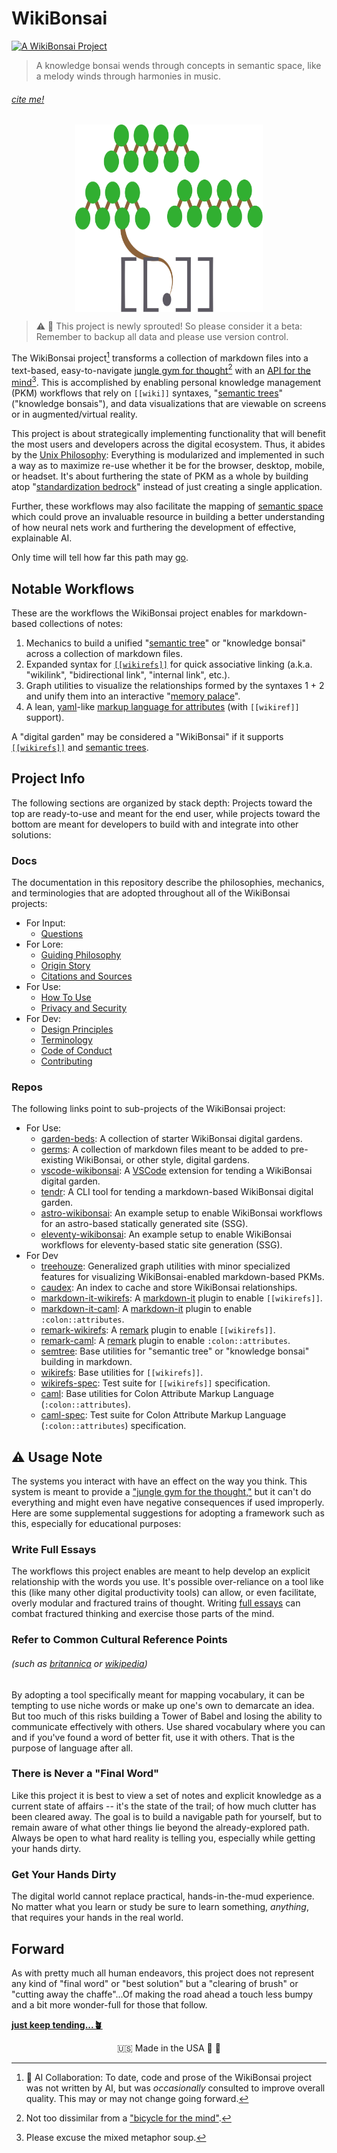 # WikiBonsai

[![A WikiBonsai Project](https://img.shields.io/badge/%F0%9F%8E%8B-A%20WikiBonsai%20Project-brightgreen)](https://github.com/wikibonsai/wikibonsai)

> A knowledge bonsai wends through concepts in semantic space, like a melody winds through harmonies in music.

###### [cite me!][wikbon-doc-cite-this]

<div style="width:100%; display: flex; justify-content: center;">
  <img src="./media/wikibonsai.svg" width="300" height="300"/>
</div>

> ⚠️ 🌱 This project is newly sprouted! So please consider it a beta: Remember to backup all data and please use version control.

The WikiBonsai project[^ai] transforms a collection of markdown files into a text-based, easy-to-navigate [jungle gym for thought][wikbon-doc-philosophy--a-jungle-gym-for-thought][^mind] with an [API for the mind][wikbon-doc-design--an-api-for-the-mind][^mixed-metaphors]. This is accomplished by enabling personal knowledge management (PKM) workflows that rely on `[[wiki]]` syntaxes, "[semantic trees][reddit-musk]" ("knowledge bonsais"), and data visualizations that are viewable on screens or in augmented/virtual reality.

This project is about strategically implementing functionality that will benefit the most users and developers across the digital ecosystem. Thus, it abides by the [Unix Philosophy][art-unix-phil]: Everything is modularized and implemented in such a way as to maximize re-use whether it be for the browser, desktop, mobile, or headset. It's about furthering the state of PKM as a whole by building atop "[standardization bedrock][wikbon-doc-design--drilling-down-to-standardization-bedrock]" instead of just creating a single application.

Further, these workflows may also facilitate the mapping of [semantic space][wikbon-doc-design--semantic-space] which could prove an invaluable resource in building a better understanding of how neural nets work and furthering the development of effective, explainable AI.

Only time will tell how far this path may [go][wikbon-doc-philosophy--finding-free-will].

## Notable Workflows

These are the workflows the WikiBonsai project enables for markdown-based collections of notes:

1. Mechanics to build a unified "[semantic tree][wikbon-repo-semtree]" or "knowledge bonsai" across a collection of markdown files.
2. Expanded syntax for [`[[wikirefs]]`][wikbon-repo-wikirefs] for quick associative linking (a.k.a. "wikilink", "bidirectional link", "internal link", etc.).
3. Graph utilities to visualize the relationships formed by the syntaxes 1 + 2 and unify them into an interactive "[memory palace][memory-palace]".
4. A lean, [yaml][yaml]-like [markup language for attributes][wikbon-repo-caml-mkdn] (with `[[wikiref]]` support).

A "digital garden" may be considered a "WikiBonsai" if it supports [`[[wikirefs]]`][wikbon-repo-wikirefs] and [semantic trees][wikbon-repo-semtree].

## Project Info

The following sections are organized by stack depth: Projects toward the top are ready-to-use and meant for the end user, while projects toward the bottom are meant for developers to build with and integrate into other solutions:

### Docs

The documentation in this repository describe the philosophies, mechanics, and terminologies that are adopted throughout all of the WikiBonsai projects:

- For Input:
  - [Questions][wikbon-doc-questions]
- For Lore:
  - [Guiding Philosophy][wikbon-doc-philosophy]
  - [Origin Story][wikbon-doc-story]
  - [Citations and Sources][wikbon-doc-cite]
- For Use:
  - [How To Use][wikbon-doc-use]
  - [Privacy and Security][wikbon-doc-secure]
- For Dev:
  - [Design Principles][wikbon-doc-design]
  - [Terminology][wikbon-doc-terms]
  - [Code of Conduct][wikbon-doc-code-of-conduct]
  - [Contributing][wikbon-doc-contributing]

### Repos

The following links point to sub-projects of the WikiBonsai project:

- For Use:
  - [garden-beds][wikbon-repo-garden-beds]: A collection of starter WikiBonsai digital gardens.
  - [germs][wikbon-repo-germs]: A collection of markdown files meant to be added to pre-existing WikiBonsai, or other style, digital gardens.
  - [vscode-wikibonsai][wikbon-repo-vscode-wikibonsai]: A [VSCode][git-vscode] extension for tending a WikiBonsai digital garden.
  - [tendr][wikbon-repo-tendr]: A CLI tool for tending a markdown-based WikiBonsai digital garden.
  - [astro-wikibonsai][wikbon-repo-astro-wikibonsai]: An example setup to enable WikiBonsai workflows for an astro-based statically generated site (SSG).
  - [eleventy-wikibonsai][wikbon-repo-eleventy-wikibonsai]: An example setup to enable WikiBonsai workflows for eleventy-based static site generation (SSG).
- For Dev
  - [treehouze][wikbon-repo-treehouze]: Generalized graph utilities with minor specialized features for visualizing WikiBonsai-enabled markdown-based PKMs.
  - [caudex][wikbon-repo-caudex]: An index to cache and store WikiBonsai relationships.
  - [markdown-it-wikirefs][wikbon-repo-markdown-it-wikirefs]: A [markdown-it][git-markdown-it] plugin to enable `[[wikirefs]]`.
  - [markdown-it-caml][wikbon-repo-markdown-it-caml]: A [markdown-it][git-markdown-it] plugin to enable  `:colon::attributes`.
  - [remark-wikirefs][wikbon-repo-remark-wikirefs]: A [remark][git-remark] plugin to enable `[[wikirefs]]`.
  - [remark-caml][wikbon-repo-remark-caml]: A [remark][git-remark] plugin to enable `:colon::attributes`.
  - [semtree][wikbon-repo-semtree]: Base utilities for "semantic tree" or "knowledge bonsai" building in markdown.
  - [wikirefs][wikbon-repo-wikirefs]: Base utilities for `[[wikirefs]]`.
  - [wikirefs-spec][wikbon-repo-wikirefs-spec]: Test suite for `[[wikirefs]]` specification.
  - [caml][wikbon-repo-caml-mkdn]: Base utilities for Colon Attribute Markup Language (`:colon::attributes`).
  - [caml-spec][wikbon-repo-caml-spec]: Test suite for Colon Attribute Markup Language (`:colon::attributes`) specification.

## ⚠️ Usage Note

The systems you interact with have an effect on the way you think. This system is meant to provide a ["jungle gym for the thought,"][wikbon-doc-philosophy--a-jungle-gym-for-thought] but it can't do everything and might even have negative consequences if used improperly. Here are some supplemental suggestions for adopting a framework such as this, especially for educational purposes:

### Write Full Essays

The workflows this project enables are meant to help develop an explicit relationship with the words you use. It's possible over-reliance on a tool like this (like many other digital productivity tools) can allow, or even facilitate, overly modular and fractured trains of thought. Writing [full essays][utb-essay] can combat fractured thinking and exercise those parts of the mind.

### Refer to Common Cultural Reference Points
###### (such as [britannica][britannica] or [wikipedia][wikipedia])

By adopting a tool specifically meant for mapping vocabulary, it can be tempting to use niche words or make up one's own to demarcate an idea. But too much of this risks building a Tower of Babel and losing the ability to communicate effectively with others. Use shared vocabulary where you can and if you've found a word of better fit, use it with others. That is the purpose of language after all.

### There is Never a "Final Word"

Like this project it is best to view a set of notes and explicit knowledge as a current state of affairs -- it's the state of the trail; of how much clutter has been cleared away. The goal is to build a navigable path for yourself, but to remain aware of what other things lie beyond the already-explored path. Always be open to what hard reality is telling you, especially while getting your hands dirty.

### Get Your Hands Dirty

The digital world cannot replace practical, hands-in-the-mud experience. No matter what you learn or study be sure to learn something, _anything_, that requires your hands in the real world.

## Forward

As with pretty much all human endeavors, this project does not represent any kind of "final word" or "best solution" but a "clearing of brush" or "cutting away the chaffe"...Of making the road ahead a touch less bumpy and a bit more wonder-full for those that follow.

[**just keep tending...🪴**][wikbon-doc-use]


[^ai]: 🤖 AI Collaboration: To date, code and prose of the WikiBonsai project was not written by AI, but was _occasionally_ consulted to improve overall quality. This may or may not change going forward.
[^mind]: Not too dissimilar from a ["bicycle for the mind"][utb-mind-bike].
[^mixed-metaphors]: Please excuse the mixed metaphor soup.

[art-unix-phil]: <https://ia902701.us.archive.org/12/items/bstj57-6-1899/bstj57-6-1899_text.pdf>
[britannica]: <https://britannica.com/>
[reddit-musk]: <https://www.reddit.com/r/IAmA/comments/2rgsan/comment/cnfre0a/?utm_source=share&utm_medium=web2x&context=3>
[git-markdown-it]: <https://github.com/markdown-it/markdown-it>
[git-remark]: <https://github.com/remarkjs/remark>
[git-vscode]: <https://github.com/microsoft/vscode>
[memory-palace]: <https://artofmemory.com/blog/how-to-build-a-memory-palace/>
[utb-essay]: <https://www.youtube.com/watch?v=XHIhtWPpDVI>
[utb-mind-bike]: <https://www.youtube.com/watch?v=KmuP8gsgWb8>
[wikipedia]: <https://www.wikipedia.org>
[yaml]: <https://yaml.org/>

[wikbon-doc-cite]: <https://github.com/wikibonsai/wikibonsai/tree/main/docs/CITE.md>
[wikbon-doc-cite-this]: <https://github.com/wikibonsai/wikibonsai/tree/main/CITATION.bib>
[wikbon-doc-code-of-conduct]: <https://github.com/wikibonsai/wikibonsai/tree/main/docs/CODE_OF_CONDUCT.md>
[wikbon-doc-contributing]: <https://github.com/wikibonsai/wikibonsai/tree/main/CONTRIBUTING.md>
[wikbon-doc-design]: <https://github.com/wikibonsai/wikibonsai/tree/main/docs/DESIGN.md>
[wikbon-doc-design--an-api-for-the-mind]: <https://github.com/wikibonsai/wikibonsai/tree/main/docs/DESIGN.md#an-api-for-the-mind>
[wikbon-doc-design--drilling-down-to-standardization-bedrock]: <https://github.com/wikibonsai/wikibonsai/tree/main/docs/DESIGN.md#drilling-down-to-standardization-bedrock>
[wikbon-doc-design--semantic-space]: <https://github.com/wikibonsai/wikibonsai/tree/main/docs/DESIGN.md#semantic-space>
[wikbon-doc-philosophy]: <https://github.com/wikibonsai/wikibonsai/tree/main/docs/PHILOSOPHY.md>
[wikbon-doc-philosophy--a-jungle-gym-for-thought]: <https://github.com/wikibonsai/wikibonsai/tree/main/docs/PHILOSOPHY.md#a-jungle-gym-for-thought>
[wikbon-doc-philosophy--finding-free-will]: <https://github.com/wikibonsai/wikibonsai/tree/main/docs/PHILOSOPHY.md#finding-free-will>
[wikbon-doc-questions]: <https://github.com/wikibonsai/wikibonsai/tree/main/docs/Q.md>
[wikbon-doc-secure]: <https://github.com/wikibonsai/wikibonsai/tree/main/docs/SECURE.md>
[wikbon-doc-story]: <https://github.com/wikibonsai/wikibonsai/tree/main/docs/STORY.md>
[wikbon-doc-terms]: <https://github.com/wikibonsai/wikibonsai/tree/main/docs/TERMS.md>
[wikbon-doc-use]: <https://github.com/wikibonsai/wikibonsai/tree/main/docs/USE.md>

[wikbon-repo-astro-wikibonsai]: <https://github.com/wikibonsai/astro-wikibonsai>
[wikbon-repo-caml-mkdn]: <https://github.com/wikibonsai/caml-mkdn>
[wikbon-repo-caml-spec]: <https://github.com/wikibonsai/caml-mkdn/tree/main/spec>
[wikbon-repo-caudex]: <https://github.com/wikibonsai/caudex>
[wikbon-repo-eleventy-wikibonsai]: <https://github.com/wikibonsai/eleventy-wikibonsai>
[wikbon-repo-garden-beds]: <https://github.com/wikibonsai/garden-beds>
[wikbon-repo-germs]: <https://github.com/wikibonsai/germs>
[wikbon-repo-markdown-it-caml]: <https://github.com/wikibonsai/markdown-it-caml>
[wikbon-repo-markdown-it-wikirefs]: <https://github.com/wikibonsai/markdown-it-wikirefs>
[wikbon-repo-remark-caml]: <https://github.com/wikibonsai/remark-caml>
[wikbon-repo-remark-wikirefs]: <https://github.com/wikibonsai/remark-wikirefs>
[wikbon-repo-semtree]: <https://github.com/wikibonsai/semtree>
[wikbon-repo-tendr]: <https://github.com/wikibonsai/tendr>
[wikbon-repo-treehouze]: <https://github.com/wikibonsai/treehouze>
[wikbon-repo-vscode-wikibonsai]: <https://github.com/wikibonsai/vscode-wikibonsai>
[wikbon-repo-wikirefs]: <https://github.com/wikibonsai/wikirefs>
[wikbon-repo-wikirefs-spec]: <https://github.com/wikibonsai/wikirefs/tree/main/spec>


<div style="display: flex; justify-content: center;">
  <span>🇺🇸 Made in the USA 🦅 🐊</span>
</div>
